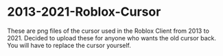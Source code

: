 # 2013-2021-Roblox-Cursor
These are png files of the cursor used in the Roblox Client from 2013 to 2021. Decided to upload these for anyone who wants the old cursor back. You will have to replace the cursor yourself.
